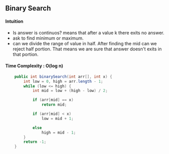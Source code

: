 ## Binary Search

#### Intuition 
* Is answer is continuos? means that after a value k there exits no answer.
* ask to find minimum or maximum.
* can we divide the range of value in half. After finding the mid can we reject half portion. That means we are sure that answer doesn't exits in that portion.
#### Time Complexity : O(log n)
``` java
    public int binarySearch(int arr[], int x) {
        int low = 0, high = arr.length - 1;
        while (low <= high) {
            int mid = low + (high - low) / 2;

            if (arr[mid] == x)
                return mid;

            if (arr[mid] < x)
                low = mid + 1;

            else
                high = mid - 1;
        }
        return -1;
    }
```